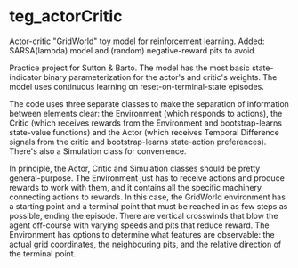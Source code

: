 # teg_actorCritic
Actor-critic "GridWorld" toy model for reinforcement learning. Added: SARSA(lambda) model and (random) negative-reward pits to avoid.

Practice project for Sutton & Barto. The model has the most basic state-indicator binary parameterization for the actor's and critic's weights. The model uses continuous learning on reset-on-terminal-state episodes.

The code uses three separate classes to make the separation of information between elements clear: the Environment (which responds to actions), the Critic (which receives rewards from the Environment and bootstrap-learns state-value functions) and the Actor (which receives Temporal Difference signals from the critic and bootstrap-learns state-action preferences). There's also a Simulation class for convenience.

In principle, the Actor, Critic and Simulation classes should be pretty general-purpose. The Environment just has to receive actions and produce rewards to work with them, and it contains all the specific machinery connecting actions to rewards. In this case, the GridWorld environment has a starting point and a terminal point that must be reached in as few steps as possible, ending the episode. There are vertical crosswinds that blow the agent off-course with varying speeds and pits that reduce reward. The Environment has options to determine what features are observable: the actual grid coordinates, the neighbouring pits, and the relative direction of the terminal point.
